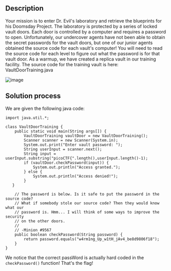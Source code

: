 ## Description
Your mission is to enter Dr. Evil's laboratory and retrieve the blueprints for his Doomsday Project.
The laboratory is protected by a series of locked vault doors. Each door is controlled by a computer and 
requires a password to open. Unfortunately, our undercover agents have not been able to obtain the secret 
passwords for the vault doors, but one of our junior agents obtained the source code for each vault's computer!
You will need to read the source code for each level to figure out what the password is for that vault door.
As a warmup, we have created a replica vault in our training facility. The source code for the training vault 
is here: VaultDoorTraining.java

![image](https://github.com/neonwuchang/don-t_set_up_flags/assets/103783716/57f6b743-7d81-40a6-981c-6f48e5202d94)

## Solution process
We are given the following java code:
```
import java.util.*;

class VaultDoorTraining {
    public static void main(String args[]) {
        VaultDoorTraining vaultDoor = new VaultDoorTraining();
        Scanner scanner = new Scanner(System.in); 
        System.out.print("Enter vault password: ");
        String userInput = scanner.next();
        String input = userInput.substring("picoCTF{".length(),userInput.length()-1);
        if (vaultDoor.checkPassword(input)) {
            System.out.println("Access granted.");
        } else {
            System.out.println("Access denied!");
        }
   }

    // The password is below. Is it safe to put the password in the source code?
    // What if somebody stole our source code? Then they would know what our
    // password is. Hmm... I will think of some ways to improve the security
    // on the other doors.
    //
    // -Minion #9567
    public boolean checkPassword(String password) {
        return password.equals("w4rm1ng_Up_w1tH_jAv4_be8d9806f18");
    }
}
```
We notice that the correct passWord is actually hard coded in the `checkPassword()` function! That's the flag!
